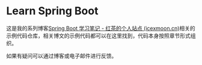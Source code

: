 # Learn Spring Boot
这是我的系列博客[Spring Boot 学习笔记 - 红茶的个人站点 (icexmoon.cn)](https://blog.icexmoon.cn/archives/category/zhuanlan/spring-boot)相关的示例代码仓库，相关博文的示例代码都可以在这里找到，代码本身按照章节形式组织。

如果有疑问可以通过博客或电子邮件进行反馈。

